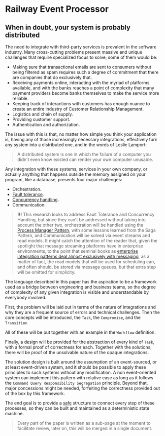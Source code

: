 # Railway Event Processor

## When in doubt, your system is probably distributed

The need to integrate with third-party services is prevalent in the software industry. Many cross-cutting problems present massive and unique challenges that require specialized focus to solve; some of them would be:

- Making sure that transactional emails are sent to consumers without being filtered as spam requires such a degree of commitment that there are companies that do exclusively that.
- Receiving payments online, interacting with the myriad of platforms available, and with the banks reaches a point of complexity that many payment providers become banks themselves to make the service more reliable.
- Keeping track of interactions with customers has enough nuance to create an entire industry of Customer Relationship Management.
- Logistics and chain of supply.
- Providing customer support.
- Authentication and authorization.

The issue with this is that, no matter how simple you think your application is, having any of those increasingly necessary integrations, effectively turn any system into a distributed one, and in the words of Leslie Lamport:

> A distributed system is one in which the failure of a computer you didn't even know existed can render your own computer unusable.

Any integration with these systems, services in your own company, or actually anything that happens outside the memory assigned on your program, like a database, presents four major challenges:

- Orchestration.
- [Fault tolerance](./chapter99glossary.md#fault-tolerance).
- [Concurrency handling](./chapter99glossary.md#concurrency-handling).
- Communication.

> **!!!** This research looks to address Fault Tolerance and Concurrency Handling, but since they can’t be addressed without taking into account the other two, orchestration will be handled using the [Process Manager Pattern](https://www.enterpriseintegrationpatterns.com/patterns/messaging/ProcessManager.html), with some lessons learned from the Saga Pattern, and Communication will be solved via event streams and read models. It might catch the attention of the reader that, given the spotlight that message streaming platforms have in enterprise environments, to the point that seminal books as [enterprise integration patterns deal almost exclusively with messaging](https://www.enterpriseintegrationpatterns.com/patterns/messaging/Messaging.html), as a matter of fact, the read models that will be used for scheduling can, and often should, be stored via message queues, but that extra step will be omitted for simplicity.

The language described in this paper has the aspiration to be a framework used as a bridge between engineering and business teams, so the degree of complexity of any given integration is visible and understandable by everybody involved.

First, the problem will be laid out in terms of the nature of integrations and why they are a frequent source of errors and technical challenges. Then the core concepts will be introduced, the `Task`, the `Compromise`, and the `Transition`.

All of these will be put together with an example in the `Workflow` definition.

Finally, a design will be provided for the abstraction of every kind of `Task`, with a formal proof of correctness for each. Together with the solutions, there will be proof of the unsolvable nature of the opaque integrations.

The solution design is built around the assumption of an event-sourced, or at least event-driven system, and it should be possible to apply these principles to such systems without any modification. A non event-oriented system can implement this pattern with relative ease as long as it follows the `Command Query Responsibility Segregation` principle. Beyond that, major concessions might be needed, forfeiting the correctness provided out of the box by this framework.

The end goal is to provide a [safe](./chapter99glossary.md#code-safety) structure to connect every step of these processes, so they can be built and maintained as a deterministic state machine.

> Every part of the paper is written as a sub-page at the moment to facilitate review, later on, this will be merged in a single document.
